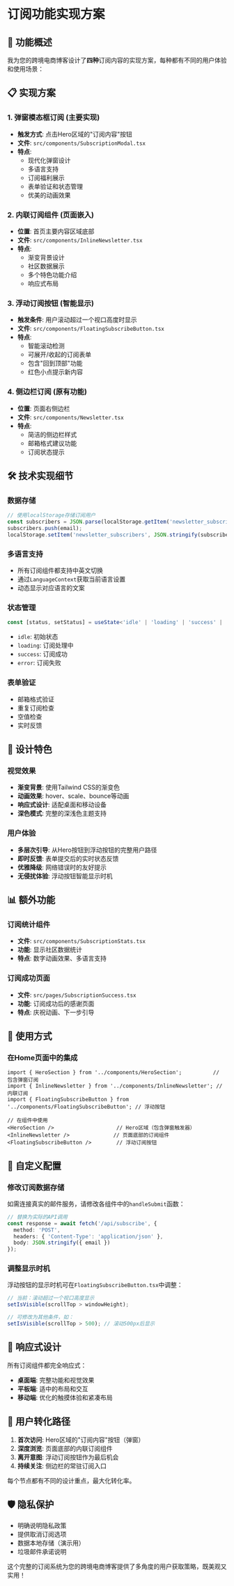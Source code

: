 # 订阅功能实现方案

## 🎯 功能概述

我为您的跨境电商博客设计了**四种**订阅内容的实现方案，每种都有不同的用户体验和使用场景：

## 📋 实现方案

### 1. **弹窗模态框订阅** (主要实现)
- **触发方式**: 点击Hero区域的"订阅内容"按钮
- **文件**: `src/components/SubscriptionModal.tsx`
- **特点**: 
  - 现代化弹窗设计
  - 多语言支持
  - 订阅福利展示
  - 表单验证和状态管理
  - 优美的动画效果

### 2. **内联订阅组件** (页面嵌入)
- **位置**: 首页主要内容区域底部
- **文件**: `src/components/InlineNewsletter.tsx`
- **特点**:
  - 渐变背景设计
  - 社区数据展示
  - 多个特色功能介绍
  - 响应式布局

### 3. **浮动订阅按钮** (智能显示)
- **触发条件**: 用户滚动超过一个视口高度时显示
- **文件**: `src/components/FloatingSubscribeButton.tsx`
- **特点**:
  - 智能滚动检测
  - 可展开/收起的订阅表单
  - 包含"回到顶部"功能
  - 红色小点提示新内容

### 4. **侧边栏订阅** (原有功能)
- **位置**: 页面右侧边栏
- **文件**: `src/components/Newsletter.tsx`
- **特点**:
  - 简洁的侧边栏样式
  - 邮箱格式建议功能
  - 订阅状态提示

## 🛠️ 技术实现细节

### 数据存储
```typescript
// 使用localStorage存储订阅用户
const subscribers = JSON.parse(localStorage.getItem('newsletter_subscribers') || '[]');
subscribers.push(email);
localStorage.setItem('newsletter_subscribers', JSON.stringify(subscribers));
```

### 多语言支持
- 所有订阅组件都支持中英文切换
- 通过`LanguageContext`获取当前语言设置
- 动态显示对应语言的文案

### 状态管理
```typescript
const [status, setStatus] = useState<'idle' | 'loading' | 'success' | 'error'>('idle');
```
- `idle`: 初始状态
- `loading`: 订阅处理中
- `success`: 订阅成功
- `error`: 订阅失败

### 表单验证
- 邮箱格式验证
- 重复订阅检查
- 空值检查
- 实时反馈

## 🎨 设计特色

### 视觉效果
- **渐变背景**: 使用Tailwind CSS的渐变色
- **动画效果**: hover、scale、bounce等动画
- **响应式设计**: 适配桌面和移动设备
- **深色模式**: 完整的深浅色主题支持

### 用户体验
- **多层次引导**: 从Hero按钮到浮动按钮的完整用户路径
- **即时反馈**: 表单提交后的实时状态反馈
- **优雅降级**: 网络错误时的友好提示
- **无侵扰体验**: 浮动按钮智能显示时机

## 📊 额外功能

### 订阅统计组件
- **文件**: `src/components/SubscriptionStats.tsx`
- **功能**: 显示社区数据统计
- **特点**: 数字动画效果、多语言支持

### 订阅成功页面
- **文件**: `src/pages/SubscriptionSuccess.tsx`
- **功能**: 订阅成功后的感谢页面
- **特点**: 庆祝动画、下一步引导

## 🚀 使用方式

### 在Home页面中的集成
```tsx
import { HeroSection } from '../components/HeroSection';          // 包含弹窗订阅
import { InlineNewsletter } from '../components/InlineNewsletter'; // 内联订阅
import { FloatingSubscribeButton } from '../components/FloatingSubscribeButton'; // 浮动按钮

// 在组件中使用
<HeroSection />                    // Hero区域（包含弹窗触发器）
<InlineNewsletter />              // 页面底部的订阅组件
<FloatingSubscribeButton />        // 浮动订阅按钮
```

## 🔧 自定义配置

### 修改订阅数据存储
如需连接真实的邮件服务，请修改各组件中的`handleSubmit`函数：

```typescript
// 替换为实际的API调用
const response = await fetch('/api/subscribe', {
  method: 'POST',
  headers: { 'Content-Type': 'application/json' },
  body: JSON.stringify({ email })
});
```

### 调整显示时机
浮动按钮的显示时机可在`FloatingSubscribeButton.tsx`中调整：

```typescript
// 当前：滚动超过一个视口高度显示
setIsVisible(scrollTop > windowHeight);

// 可修改为其他条件，如：
setIsVisible(scrollTop > 500); // 滚动500px后显示
```

## 📱 响应式设计

所有订阅组件都完全响应式：
- **桌面端**: 完整功能和视觉效果
- **平板端**: 适中的布局和交互
- **移动端**: 优化的触摸体验和紧凑布局

## 🎯 用户转化路径

1. **首次访问**: Hero区域的"订阅内容"按钮（弹窗）
2. **深度浏览**: 页面底部的内联订阅组件
3. **离开意图**: 浮动订阅按钮作为最后机会
4. **持续关注**: 侧边栏的常驻订阅入口

每个节点都有不同的设计重点，最大化转化率。

## 🛡️ 隐私保护

- 明确说明隐私政策
- 提供取消订阅选项
- 数据本地存储（演示用）
- 垃圾邮件承诺说明

这个完整的订阅系统为您的跨境电商博客提供了多角度的用户获取策略，既美观又实用！